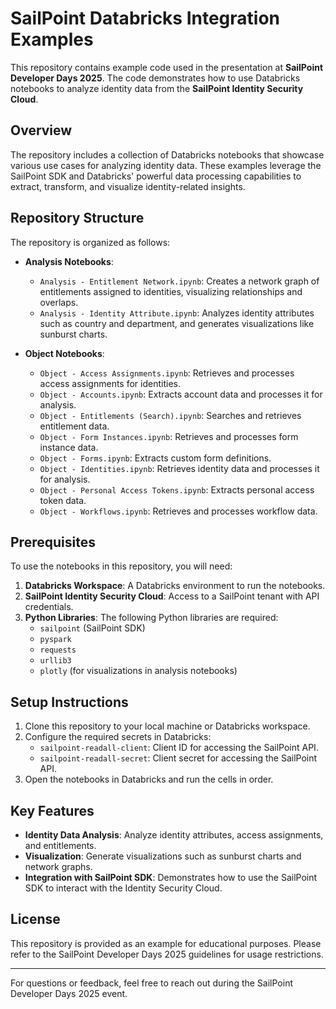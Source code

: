 # SailPoint Databricks Integration Examples

This repository contains example code used in the presentation at **SailPoint Developer Days 2025**. The code demonstrates how to use Databricks notebooks to analyze identity data from the **SailPoint Identity Security Cloud**.

## Overview

The repository includes a collection of Databricks notebooks that showcase various use cases for analyzing identity data. These examples leverage the SailPoint SDK and Databricks' powerful data processing capabilities to extract, transform, and visualize identity-related insights.

## Repository Structure

The repository is organized as follows:

- **Analysis Notebooks**:
  - `Analysis - Entitlement Network.ipynb`: Creates a network graph of entitlements assigned to identities, visualizing relationships and overlaps.
  - `Analysis - Identity Attribute.ipynb`: Analyzes identity attributes such as country and department, and generates visualizations like sunburst charts.

- **Object Notebooks**:
  - `Object - Access Assignments.ipynb`: Retrieves and processes access assignments for identities.
  - `Object - Accounts.ipynb`: Extracts account data and processes it for analysis.
  - `Object - Entitlements (Search).ipynb`: Searches and retrieves entitlement data.
  - `Object - Form Instances.ipynb`: Retrieves and processes form instance data.
  - `Object - Forms.ipynb`: Extracts custom form definitions.
  - `Object - Identities.ipynb`: Retrieves identity data and processes it for analysis.
  - `Object - Personal Access Tokens.ipynb`: Extracts personal access token data.
  - `Object - Workflows.ipynb`: Retrieves and processes workflow data.

## Prerequisites

To use the notebooks in this repository, you will need:

1. **Databricks Workspace**: A Databricks environment to run the notebooks.
2. **SailPoint Identity Security Cloud**: Access to a SailPoint tenant with API credentials.
3. **Python Libraries**: The following Python libraries are required:
   - `sailpoint` (SailPoint SDK)
   - `pyspark`
   - `requests`
   - `urllib3`
   - `plotly` (for visualizations in analysis notebooks)

## Setup Instructions

1. Clone this repository to your local machine or Databricks workspace.
2. Configure the required secrets in Databricks:
   - `sailpoint-readall-client`: Client ID for accessing the SailPoint API.
   - `sailpoint-readall-secret`: Client secret for accessing the SailPoint API.
3. Open the notebooks in Databricks and run the cells in order.

## Key Features

- **Identity Data Analysis**: Analyze identity attributes, access assignments, and entitlements.
- **Visualization**: Generate visualizations such as sunburst charts and network graphs.
- **Integration with SailPoint SDK**: Demonstrates how to use the SailPoint SDK to interact with the Identity Security Cloud.

## License

This repository is provided as an example for educational purposes. Please refer to the SailPoint Developer Days 2025 guidelines for usage restrictions.

---

For questions or feedback, feel free to reach out during the SailPoint Developer Days 2025 event.
